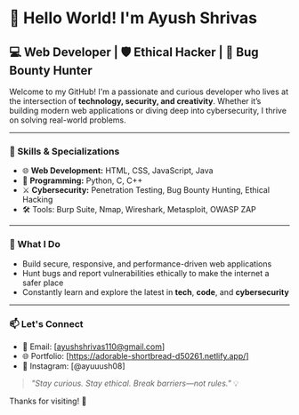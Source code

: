 # 👋 Hello World! I'm Ayush Shrivas

## 💻 Web Developer | 🛡️ Ethical Hacker | 🐞 Bug Bounty Hunter

Welcome to my GitHub! I'm a passionate and curious developer who lives at the intersection of **technology, security, and creativity**. Whether it’s building modern web applications or diving deep into cybersecurity, I thrive on solving real-world problems.

---

### 🔧 Skills & Specializations

- 🌐 **Web Development:** HTML, CSS, JavaScript, Java  
- 🧠 **Programming:** Python, C, C++  
- ⚔️ **Cybersecurity:** Penetration Testing, Bug Bounty Hunting, Ethical Hacking  
- 🛠️ Tools: Burp Suite, Nmap, Wireshark, Metasploit, OWASP ZAP  

---

### 🚀 What I Do

- Build secure, responsive, and performance-driven web applications  
- Hunt bugs and report vulnerabilities ethically to make the internet a safer place  
- Constantly learn and explore the latest in **tech**, **code**, and **cybersecurity**  

---

### 📫 Let's Connect

- 📧 Email: [ayushshrivas110@gmail.com]  
- 🌐 Portfolio: [https://adorable-shortbread-d50261.netlify.app/]  
- 📸 Instagram: [@ayuuush08]  

> _"Stay curious. Stay ethical. Break barriers—not rules."_ 💡

Thanks for visiting! 🌟  
